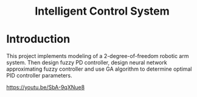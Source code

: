 <p align="center">
 <h1 align="center">Intelligent Control System</h1>
</p>

# Introduction
This project implements modeling of a 2-degree-of-freedom robotic arm system. Then design fuzzy PD controller, design neural network approximating fuzzy controller and use GA algorithm to determine optimal PID controller parameters.

https://youtu.be/SbA-9qXNue8
